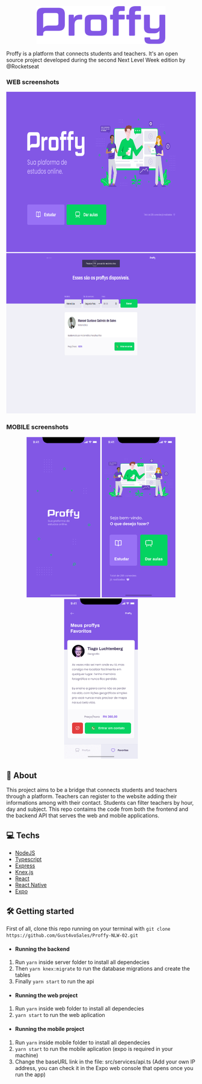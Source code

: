 <div align="center">
<img src="https://github.com/Gust4voSales/Proffy-NLW-02/blob/master/.github/logo.png?raw=true" alt="icon" height="100">
</div>

<p>Proffy is a platform that connects students and teachers. It's an open source project developed during the second Next Level Week edition by @Rocketseat</p>

<h3>WEB screenshots</h3>
<div align="center">
  <img src="https://github.com/Gust4voSales/Proffy-NLW-02/blob/master/.github/web-landing.png?raw=true" alt="logo" height="425">
  <img src="https://github.com/Gust4voSales/Proffy-NLW-02/blob/master/.github/web-proffys.png?raw=true" alt="logo" height="425">
</div>

<h3>MOBILE screenshots</h3>
<div align="center">
  <img src="https://github.com/Gust4voSales/Proffy-NLW-02/blob/master/.github/mobile-splash.png?raw=true" alt="logo" height="425">
  <img src="https://github.com/Gust4voSales/Proffy-NLW-02/blob/master/.github/mobile-home.png?raw=true" alt="logo" height="425">
  <img src="https://github.com/Gust4voSales/Proffy-NLW-02/blob/master/.github/mobile-favoritos.png?raw=true" alt="logo" height="425">
</div>

## 📜 About
This project aims to be a bridge that connects students and teachers through a platform. Teachers can register to the website adding their informations among with their contact. 
Students can filter teachers by hour, day and subject. This repo contaims the code from both the frontend and the backend API that serves the web and mobile applications.

## 💻 Techs
* [NodeJS](https://nodejs.org/en/)
* [Typescript](https://www.typescriptlang.org/) 
* [Express](https://expressjs.com/) 
* [Knex.js](http://knexjs.org/)
* [React](https://reactjs.org/)   
* [React Native](https://reactnative.dev/) 
* [Expo](https://expo.io/)       

## 🛠 Getting started
First of all, clone this repo running on your terminal with ````git clone https://github.com/Gust4voSales/Proffy-NLW-02.git```` 
* #### Running the backend 
1. Run ````yarn```` inside server folder to install all dependecies
2. Then ````yarn knex:migrate```` to run the database migrations and create the tables
3. Finally ````yarn start```` to run the api
* #### Running the web project
1. Run ````yarn```` inside web folder to install all dependecies 
2. ````yarn start```` to run the web aplication
* #### Running the mobile project
1. Run ````yarn```` inside mobile folder to install all dependecies
2. ````yarn start```` to run the mobile aplication (expo is required in your machine) 
3. Change the baseURL link in the file: src/services/api.ts (Add your own IP address, you can check it in the Expo web console that opens once you run the app)
